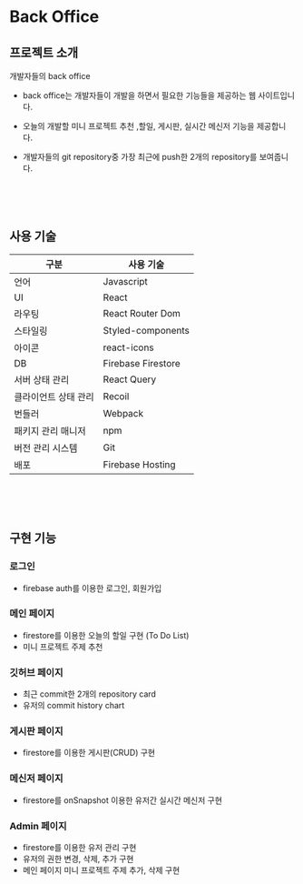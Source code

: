 # Back Office

## 프로젝트 소개

개발자들의 back office

- back office는 개발자들이 개발을 하면서 필요한 기능들을 제공하는 웹 사이트입니다.
- 오늘의 개발할 미니 프로젝트 추천 ,할일, 게시판, 실시간 메신저 기능을 제공합니다.
- 개발자들의 git repository중 가장 최근에 push한 2개의 repository를 보여줍니다.

  <br/>
  <br/>
  <br/>

## 사용 기술

| 구분                 | 사용 기술          |
| -------------------- | ------------------ |
| 언어                 | Javascript         |
| UI                   | React              |
| 라우팅               | React Router Dom   |
| 스타일링             | Styled-components  |
| 아이콘               | react-icons        |
| DB                   | Firebase Firestore |
| 서버 상태 관리       | React Query        |
| 클라이언트 상태 관리 | Recoil             |
| 번들러               | Webpack            |
| 패키지 관리 매니저   | npm                |
| 버전 관리 시스템     | Git                |
| 배포                 | Firebase Hosting   |

<br/>
<br/>
<br/>

## 구현 기능

### 로그인

- firebase auth를 이용한 로그인, 회원가입

### 메인 페이지

- firestore를 이용한 오늘의 할일 구현 (To Do List)
- 미니 프로젝트 주제 추천

### 깃허브 페이지

- 최근 commit한 2개의 repository card
- 유저의 commit history chart

### 게시판 페이지

- firestore를 이용한 게시판(CRUD) 구현

### 메신저 페이지

- firestore를 onSnapshot 이용한 유저간 실시간 메신저 구현

### Admin 페이지

- firestore를 이용한 유저 관리 구현
- 유저의 권한 변경, 삭제, 추가 구현
- 메인 페이지 미니 프로젝트 주제 추가, 삭제 구현
  <br/>
  <br/>
  <br/>
  <br/>
  <br/>
  <br/>
  <br/>
  <br/>
  <br/>
  <br/>
  <br/>
  <br/>
